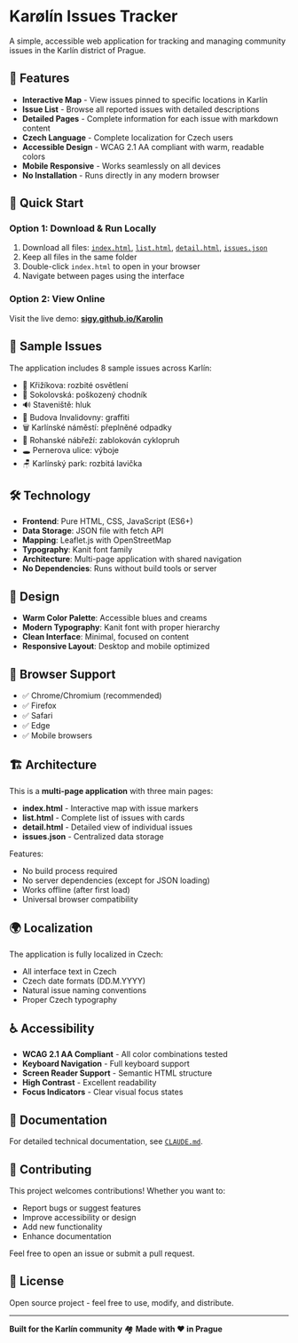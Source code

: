 # Karølín Issues Tracker

A simple, accessible web application for tracking and managing community issues in the Karlín district of Prague.

## 🌟 Features

- **Interactive Map** - View issues pinned to specific locations in Karlín
- **Issue List** - Browse all reported issues with detailed descriptions  
- **Detailed Pages** - Complete information for each issue with markdown content
- **Czech Language** - Complete localization for Czech users
- **Accessible Design** - WCAG 2.1 AA compliant with warm, readable colors
- **Mobile Responsive** - Works seamlessly on all devices
- **No Installation** - Runs directly in any modern browser

## 🚀 Quick Start

### Option 1: Download & Run Locally
1. Download all files: [`index.html`](https://github.com/sigy/Karolin/raw/main/index.html), [`list.html`](https://github.com/sigy/Karolin/raw/main/list.html), [`detail.html`](https://github.com/sigy/Karolin/raw/main/detail.html), [`issues.json`](https://github.com/sigy/Karolin/raw/main/issues.json)
2. Keep all files in the same folder
3. Double-click `index.html` to open in your browser
4. Navigate between pages using the interface

### Option 2: View Online
Visit the live demo: **[sigy.github.io/Karolin](https://sigy.github.io/Karolin)**

## 📍 Sample Issues

The application includes 8 sample issues across Karlín:
- 🚨 Křižíkova: rozbité osvětlení
- 🚶 Sokolovská: poškozený chodník  
- 🔊 Staveniště: hluk
- 🎨 Budova Invalidovny: graffiti
- 🗑️ Karlínské náměstí: přeplněné odpadky
- 🚴 Rohanské nábřeží: zablokován cyklopruh
- 🕳️ Pernerova ulice: výboje
- 🪑 Karlínský park: rozbitá lavička

## 🛠️ Technology

- **Frontend**: Pure HTML, CSS, JavaScript (ES6+)
- **Data Storage**: JSON file with fetch API
- **Mapping**: Leaflet.js with OpenStreetMap
- **Typography**: Kanit font family
- **Architecture**: Multi-page application with shared navigation
- **No Dependencies**: Runs without build tools or server

## 🎨 Design

- **Warm Color Palette**: Accessible blues and creams
- **Modern Typography**: Kanit font with proper hierarchy
- **Clean Interface**: Minimal, focused on content
- **Responsive Layout**: Desktop and mobile optimized

## 📱 Browser Support

- ✅ Chrome/Chromium (recommended)
- ✅ Firefox
- ✅ Safari  
- ✅ Edge
- ✅ Mobile browsers

## 🏗️ Architecture

This is a **multi-page application** with three main pages:
- **index.html** - Interactive map with issue markers
- **list.html** - Complete list of issues with cards
- **detail.html** - Detailed view of individual issues
- **issues.json** - Centralized data storage

Features:
- No build process required
- No server dependencies (except for JSON loading)
- Works offline (after first load)
- Universal browser compatibility

## 🌍 Localization

The application is fully localized in Czech:
- All interface text in Czech
- Czech date formats (DD.M.YYYY)
- Natural issue naming conventions
- Proper Czech typography

## ♿ Accessibility

- **WCAG 2.1 AA Compliant** - All color combinations tested
- **Keyboard Navigation** - Full keyboard support
- **Screen Reader Support** - Semantic HTML structure
- **High Contrast** - Excellent readability
- **Focus Indicators** - Clear visual focus states

## 📄 Documentation

For detailed technical documentation, see [`CLAUDE.md`](./CLAUDE.md).

## 🤝 Contributing

This project welcomes contributions! Whether you want to:
- Report bugs or suggest features
- Improve accessibility or design
- Add new functionality
- Enhance documentation

Feel free to open an issue or submit a pull request.

## 📝 License

Open source project - feel free to use, modify, and distribute.

---

**Built for the Karlín community** 🏘️ **Made with ❤️ in Prague**